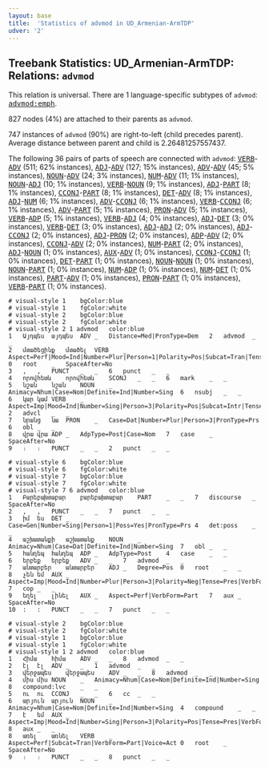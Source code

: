 ```yaml
---
layout: base
title:  'Statistics of advmod in UD_Armenian-ArmTDP'
udver: '2'
---
```


## Treebank Statistics: UD_Armenian-ArmTDP: Relations: `advmod`

This relation is universal.
There are 1 language-specific subtypes of `advmod`: <tt><a href="hy_armtdp-dep-advmod-emph.html">advmod:emph</a></tt>.

827 nodes (4%) are attached to their parents as `advmod`.

747 instances of `advmod` (90%) are right-to-left (child precedes parent).
Average distance between parent and child is 2.26481257557437.

The following 36 pairs of parts of speech are connected with `advmod`: <tt><a href="hy_armtdp-pos-VERB.html">VERB</a></tt>-<tt><a href="hy_armtdp-pos-ADV.html">ADV</a></tt> (511; 62% instances), <tt><a href="hy_armtdp-pos-ADJ.html">ADJ</a></tt>-<tt><a href="hy_armtdp-pos-ADV.html">ADV</a></tt> (127; 15% instances), <tt><a href="hy_armtdp-pos-ADV.html">ADV</a></tt>-<tt><a href="hy_armtdp-pos-ADV.html">ADV</a></tt> (45; 5% instances), <tt><a href="hy_armtdp-pos-NOUN.html">NOUN</a></tt>-<tt><a href="hy_armtdp-pos-ADV.html">ADV</a></tt> (24; 3% instances), <tt><a href="hy_armtdp-pos-NUM.html">NUM</a></tt>-<tt><a href="hy_armtdp-pos-ADV.html">ADV</a></tt> (11; 1% instances), <tt><a href="hy_armtdp-pos-NOUN.html">NOUN</a></tt>-<tt><a href="hy_armtdp-pos-ADJ.html">ADJ</a></tt> (10; 1% instances), <tt><a href="hy_armtdp-pos-VERB.html">VERB</a></tt>-<tt><a href="hy_armtdp-pos-NOUN.html">NOUN</a></tt> (9; 1% instances), <tt><a href="hy_armtdp-pos-ADJ.html">ADJ</a></tt>-<tt><a href="hy_armtdp-pos-PART.html">PART</a></tt> (8; 1% instances), <tt><a href="hy_armtdp-pos-CCONJ.html">CCONJ</a></tt>-<tt><a href="hy_armtdp-pos-PART.html">PART</a></tt> (8; 1% instances), <tt><a href="hy_armtdp-pos-DET.html">DET</a></tt>-<tt><a href="hy_armtdp-pos-ADV.html">ADV</a></tt> (8; 1% instances), <tt><a href="hy_armtdp-pos-ADJ.html">ADJ</a></tt>-<tt><a href="hy_armtdp-pos-NUM.html">NUM</a></tt> (6; 1% instances), <tt><a href="hy_armtdp-pos-ADV.html">ADV</a></tt>-<tt><a href="hy_armtdp-pos-CCONJ.html">CCONJ</a></tt> (6; 1% instances), <tt><a href="hy_armtdp-pos-VERB.html">VERB</a></tt>-<tt><a href="hy_armtdp-pos-CCONJ.html">CCONJ</a></tt> (6; 1% instances), <tt><a href="hy_armtdp-pos-ADV.html">ADV</a></tt>-<tt><a href="hy_armtdp-pos-PART.html">PART</a></tt> (5; 1% instances), <tt><a href="hy_armtdp-pos-PRON.html">PRON</a></tt>-<tt><a href="hy_armtdp-pos-ADV.html">ADV</a></tt> (5; 1% instances), <tt><a href="hy_armtdp-pos-VERB.html">VERB</a></tt>-<tt><a href="hy_armtdp-pos-ADP.html">ADP</a></tt> (5; 1% instances), <tt><a href="hy_armtdp-pos-VERB.html">VERB</a></tt>-<tt><a href="hy_armtdp-pos-ADJ.html">ADJ</a></tt> (4; 0% instances), <tt><a href="hy_armtdp-pos-ADJ.html">ADJ</a></tt>-<tt><a href="hy_armtdp-pos-DET.html">DET</a></tt> (3; 0% instances), <tt><a href="hy_armtdp-pos-VERB.html">VERB</a></tt>-<tt><a href="hy_armtdp-pos-DET.html">DET</a></tt> (3; 0% instances), <tt><a href="hy_armtdp-pos-ADJ.html">ADJ</a></tt>-<tt><a href="hy_armtdp-pos-ADJ.html">ADJ</a></tt> (2; 0% instances), <tt><a href="hy_armtdp-pos-ADJ.html">ADJ</a></tt>-<tt><a href="hy_armtdp-pos-CCONJ.html">CCONJ</a></tt> (2; 0% instances), <tt><a href="hy_armtdp-pos-ADJ.html">ADJ</a></tt>-<tt><a href="hy_armtdp-pos-PRON.html">PRON</a></tt> (2; 0% instances), <tt><a href="hy_armtdp-pos-ADP.html">ADP</a></tt>-<tt><a href="hy_armtdp-pos-ADV.html">ADV</a></tt> (2; 0% instances), <tt><a href="hy_armtdp-pos-CCONJ.html">CCONJ</a></tt>-<tt><a href="hy_armtdp-pos-ADV.html">ADV</a></tt> (2; 0% instances), <tt><a href="hy_armtdp-pos-NUM.html">NUM</a></tt>-<tt><a href="hy_armtdp-pos-PART.html">PART</a></tt> (2; 0% instances), <tt><a href="hy_armtdp-pos-ADJ.html">ADJ</a></tt>-<tt><a href="hy_armtdp-pos-NOUN.html">NOUN</a></tt> (1; 0% instances), <tt><a href="hy_armtdp-pos-AUX.html">AUX</a></tt>-<tt><a href="hy_armtdp-pos-ADV.html">ADV</a></tt> (1; 0% instances), <tt><a href="hy_armtdp-pos-CCONJ.html">CCONJ</a></tt>-<tt><a href="hy_armtdp-pos-CCONJ.html">CCONJ</a></tt> (1; 0% instances), <tt><a href="hy_armtdp-pos-DET.html">DET</a></tt>-<tt><a href="hy_armtdp-pos-PART.html">PART</a></tt> (1; 0% instances), <tt><a href="hy_armtdp-pos-NOUN.html">NOUN</a></tt>-<tt><a href="hy_armtdp-pos-NOUN.html">NOUN</a></tt> (1; 0% instances), <tt><a href="hy_armtdp-pos-NOUN.html">NOUN</a></tt>-<tt><a href="hy_armtdp-pos-PART.html">PART</a></tt> (1; 0% instances), <tt><a href="hy_armtdp-pos-NUM.html">NUM</a></tt>-<tt><a href="hy_armtdp-pos-ADP.html">ADP</a></tt> (1; 0% instances), <tt><a href="hy_armtdp-pos-NUM.html">NUM</a></tt>-<tt><a href="hy_armtdp-pos-DET.html">DET</a></tt> (1; 0% instances), <tt><a href="hy_armtdp-pos-PART.html">PART</a></tt>-<tt><a href="hy_armtdp-pos-ADV.html">ADV</a></tt> (1; 0% instances), <tt><a href="hy_armtdp-pos-PRON.html">PRON</a></tt>-<tt><a href="hy_armtdp-pos-PART.html">PART</a></tt> (1; 0% instances), <tt><a href="hy_armtdp-pos-VERB.html">VERB</a></tt>-<tt><a href="hy_armtdp-pos-PART.html">PART</a></tt> (1; 0% instances).


~~~ conllu
# visual-style 1	bgColor:blue
# visual-style 1	fgColor:white
# visual-style 2	bgColor:blue
# visual-style 2	fgColor:white
# visual-style 2 1 advmod	color:blue
1	Այդպես	այդպես	ADV	_	Distance=Med|PronType=Dem	2	advmod	_	_
2	մտածեցինք	մտածել	VERB	_	Aspect=Perf|Mood=Ind|Number=Plur|Person=1|Polarity=Pos|Subcat=Tran|Tense=Past|VerbForm=Fin|Voice=Act	0	root	_	SpaceAfter=No
3	,	,	PUNCT	_	_	6	punct	_	_
4	որովհետև	որովհետև	SCONJ	_	_	6	mark	_	_
5	նշան	նշան	NOUN	_	Animacy=Nhum|Case=Nom|Definite=Ind|Number=Sing	6	nsubj	_	_
6	կար	կամ	VERB	_	Aspect=Imp|Mood=Ind|Number=Sing|Person=3|Polarity=Pos|Subcat=Intr|Tense=Imp|VerbForm=Fin|Voice=Mid	2	advcl	_	_
7	նրանց	նա	PRON	_	Case=Dat|Number=Plur|Person=3|PronType=Prs	6	obl	_	_
8	վրա	վրա	ADP	_	AdpType=Post|Case=Nom	7	case	_	SpaceAfter=No
9	։	։	PUNCT	_	_	2	punct	_	_

~~~


~~~ conllu
# visual-style 6	bgColor:blue
# visual-style 6	fgColor:white
# visual-style 7	bgColor:blue
# visual-style 7	fgColor:white
# visual-style 7 6 advmod	color:blue
1	Բարեբախտաբար	բարեբախտաբար	PART	_	_	7	discourse	_	SpaceAfter=No
2	,	,	PUNCT	_	_	7	punct	_	_
3	իմ	ես	DET	_	Case=Gen|Number=Sing|Person=1|Poss=Yes|PronType=Prs	4	det:poss	_	_
4	աշխատանքի	աշխատանք	NOUN	_	Animacy=Nhum|Case=Dat|Definite=Ind|Number=Sing	7	obl	_	_
5	հանդեպ	հանդեպ	ADP	_	AdpType=Post	4	case	_	_
6	երբեք	երբեք	ADV	_	_	7	advmod	_	_
7	անտարբեր	անտարբեր	ADJ	_	Degree=Pos	0	root	_	_
8	չեն	եմ	AUX	_	Aspect=Imp|Mood=Ind|Number=Plur|Person=3|Polarity=Neg|Tense=Pres|VerbForm=Fin	7	cop	_	_
9	եղել	լինել	AUX	_	Aspect=Perf|VerbForm=Part	7	aux	_	SpaceAfter=No
10	:	:	PUNCT	_	_	7	punct	_	_

~~~


~~~ conllu
# visual-style 2	bgColor:blue
# visual-style 2	fgColor:white
# visual-style 1	bgColor:blue
# visual-style 1	fgColor:white
# visual-style 1 2 advmod	color:blue
1	Հիմա	հիմա	ADV	_	_	8	advmod	_	_
2	էլ	էլ	ADV	_	_	1	advmod	_	_
3	վերջապես	վերջապես	ADV	_	_	8	advmod	_	_
4	միս	միս	NOUN	_	Animacy=Nhum|Case=Nom|Definite=Ind|Number=Sing	8	compound:lvc	_	_
5	ու	ու	CCONJ	_	_	6	cc	_	_
6	արյուն	արյուն	NOUN	_	Animacy=Nhum|Case=Nom|Definite=Ind|Number=Sing	4	compound	_	_
7	է	եմ	AUX	_	Aspect=Imp|Mood=Ind|Number=Sing|Person=3|Polarity=Pos|Tense=Pres|VerbForm=Fin	8	aux	_	_
8	առել	առնել	VERB	_	Aspect=Perf|Subcat=Tran|VerbForm=Part|Voice=Act	0	root	_	SpaceAfter=No
9	։	։	PUNCT	_	_	8	punct	_	_

~~~


